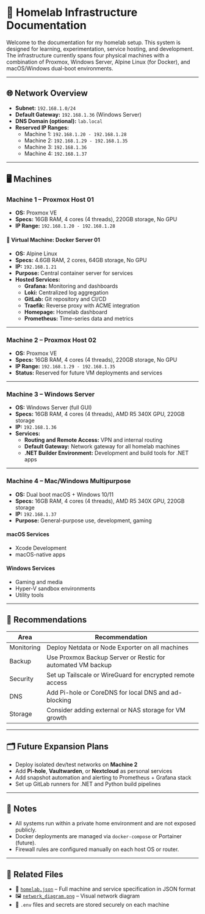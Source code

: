 # 🏡 Homelab Infrastructure Documentation

Welcome to the documentation for my homelab setup. This system is designed for learning, experimentation, service hosting, and development. The infrastructure currently spans four physical machines with a combination of Proxmox, Windows Server, Alpine Linux (for Docker), and macOS/Windows dual-boot environments.

---

## 🌐 Network Overview

- **Subnet:** `192.168.1.0/24`
- **Default Gateway:** `192.168.1.36` (Windows Server)
- **DNS Domain (optional):** `lab.local`
- **Reserved IP Ranges:**
  - Machine 1: `192.168.1.20 - 192.168.1.28`
  - Machine 2: `192.168.1.29 - 192.168.1.35`
  - Machine 3: `192.168.1.36`
  - Machine 4: `192.168.1.37`

---

## 🖥️ Machines

### Machine 1 – Proxmox Host 01

- **OS:** Proxmox VE
- **Specs:** 16GB RAM, 4 cores (4 threads), 220GB storage, No GPU
- **IP Range:** `192.168.1.20 - 192.168.1.28`

#### 🔹 Virtual Machine: Docker Server 01

- **OS:** Alpine Linux
- **Specs:** 4.6GB RAM, 2 cores, 64GB storage, No GPU
- **IP:** `192.168.1.21`
- **Purpose:** Central container server for services
- **Hosted Services:**
  - **Grafana:** Monitoring and dashboards
  - **Loki:** Centralized log aggregation
  - **GitLab:** Git repository and CI/CD
  - **Traefik:** Reverse proxy with ACME integration
  - **Homepage:** Homelab dashboard
  - **Prometheus:** Time-series data and metrics

---

### Machine 2 – Proxmox Host 02

- **OS:** Proxmox VE
- **Specs:** 16GB RAM, 4 cores (4 threads), 220GB storage, No GPU
- **IP Range:** `192.168.1.29 - 192.168.1.35`
- **Status:** Reserved for future VM deployments and services

---

### Machine 3 – Windows Server

- **OS:** Windows Server (full GUI)
- **Specs:** 16GB RAM, 4 cores (4 threads), AMD R5 340X GPU, 220GB storage
- **IP:** `192.168.1.36`
- **Services:**
  - **Routing and Remote Access:** VPN and internal routing
  - **Default Gateway:** Network gateway for all homelab machines
  - **.NET Builder Environment:** Development and build tools for .NET apps

---

### Machine 4 – Mac/Windows Multipurpose

- **OS:** Dual boot macOS + Windows 10/11
- **Specs:** 16GB RAM, 4 cores (4 threads), AMD R5 340X GPU, 220GB storage
- **IP:** `192.168.1.37`
- **Purpose:** General-purpose use, development, gaming

#### macOS Services

- Xcode Development
- macOS-native apps

#### Windows Services

- Gaming and media
- Hyper-V sandbox environments
- Utility tools

---

## 🔧 Recommendations

| Area         | Recommendation |
|--------------|----------------|
| Monitoring   | Deploy Netdata or Node Exporter on all machines |
| Backup       | Use Proxmox Backup Server or Restic for automated VM backup |
| Security     | Set up Tailscale or WireGuard for encrypted remote access |
| DNS          | Add Pi-hole or CoreDNS for local DNS and ad-blocking |
| Storage      | Consider adding external or NAS storage for VM growth |

---

## 🗂️ Future Expansion Plans

- Deploy isolated dev/test networks on **Machine 2**
- Add **Pi-hole**, **Vaultwarden**, or **Nextcloud** as personal services
- Add snapshot automation and alerting to Prometheus + Grafana stack
- Set up GitLab runners for .NET and Python build pipelines

---

## 📌 Notes

- All systems run within a private home environment and are not exposed publicly.
- Docker deployments are managed via `docker-compose` or Portainer (future).
- Firewall rules are configured manually on each host OS or router.

---

## 📎 Related Files

- 📄 [`homelab.json`](./homelab.json) – Full machine and service specification in JSON format
- 🖼️ [`network_diagram.png`](./network_diagram.png) – Visual network diagram
- 🔐 `.env` files and secrets are stored securely on each machine


